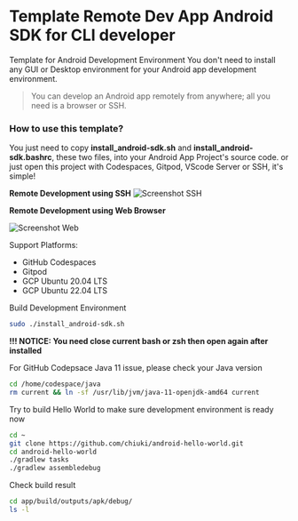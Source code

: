 # Template Remote Dev App Android SDK for CLI developer

Template for Android Development Environment
You don't need to install any GUI or Desktop environment for your Android app development environment.

> You can develop an Android app remotely from anywhere; all you need is a browser or SSH.

### How to use this template?

You just need to copy **install_android-sdk.sh** and **install_android-sdk.bashrc**, these two files, into your Android App Project's source code. 
or just open this project with Codespaces, Gitpod, VScode Server or SSH, it's simple!

**Remote Development using SSH**
![Screenshot SSH](https://private-user-images.githubusercontent.com/121381/291022959-99897dbc-a0ba-4b5e-9cc9-81053cc5d704.png?jwt=eyJhbGciOiJIUzI1NiIsInR5cCI6IkpXVCJ9.eyJpc3MiOiJnaXRodWIuY29tIiwiYXVkIjoicmF3LmdpdGh1YnVzZXJjb250ZW50LmNvbSIsImtleSI6ImtleTEiLCJleHAiOjE3MDI3Nzc0NjEsIm5iZiI6MTcwMjc3NzE2MSwicGF0aCI6Ii8xMjEzODEvMjkxMDIyOTU5LTk5ODk3ZGJjLWEwYmEtNGI1ZS05Y2M5LTgxMDUzY2M1ZDcwNC5wbmc_WC1BbXotQWxnb3JpdGhtPUFXUzQtSE1BQy1TSEEyNTYmWC1BbXotQ3JlZGVudGlhbD1BS0lBSVdOSllBWDRDU1ZFSDUzQSUyRjIwMjMxMjE3JTJGdXMtZWFzdC0xJTJGczMlMkZhd3M0X3JlcXVlc3QmWC1BbXotRGF0ZT0yMDIzMTIxN1QwMTM5MjFaJlgtQW16LUV4cGlyZXM9MzAwJlgtQW16LVNpZ25hdHVyZT1kNmUxMWViMTliMDg3ZDQyZDgzODc1NWJjZTZlNjk4ODhkYmFiOTJlMzQ4NzU3ODc5ODMwMzlhYjg1OThlNWJlJlgtQW16LVNpZ25lZEhlYWRlcnM9aG9zdCZhY3Rvcl9pZD0wJmtleV9pZD0wJnJlcG9faWQ9MCJ9.dis09IfMEnwZ25K17gMf8Kks-4RSXE4sQrAkrlkXEl0)

**Remote Development using Web Browser**

![Screenshot Web](https://github-production-user-asset-6210df.s3.amazonaws.com/121381/291022047-c148fae8-a1f7-4973-92da-f60550359044.png?X-Amz-Algorithm=AWS4-HMAC-SHA256&X-Amz-Credential=AKIAIWNJYAX4CSVEH53A%2F20231217%2Fus-east-1%2Fs3%2Faws4_request&X-Amz-Date=20231217T011234Z&X-Amz-Expires=300&X-Amz-Signature=5e91ac07f0794099915681226fea97f4676cee57235cb7f544ea459f2460bdc9&X-Amz-SignedHeaders=host&actor_id=0&key_id=0&repo_id=0)

Support Platforms:

- GitHub Codespaces
- Gitpod
- GCP Ubuntu 20.04 LTS
- GCP Ubuntu 22.04 LTS

Build Development Environment

```sh
sudo ./install_android-sdk.sh
```

**!!! NOTICE: You need close current bash or zsh then open again after installed**

For GitHub Codepsace Java 11 issue, please check your Java version

```sh
cd /home/codespace/java
rm current && ln -sf /usr/lib/jvm/java-11-openjdk-amd64 current
```

Try to build Hello World to make sure development environment is ready now

```sh
cd ~
git clone https://github.com/chiuki/android-hello-world.git
cd android-hello-world
./gradlew tasks
./gradlew assembledebug
```

Check build result

```sh
cd app/build/outputs/apk/debug/
ls -l
```
